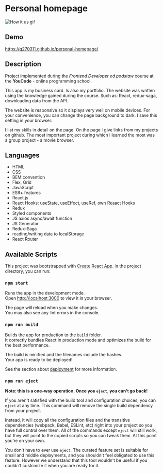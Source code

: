 
# Personal homepage

![How it us gif](src/img/PersonalHomepage.gif)

## Demo
https://q270311.github.io/personal-homepage/



## Description 
Project implemented during the _Frontend Developer od podstaw_ course at the **YouCode** -  online programming school.

This app is my business card. Is also my portfolio.
The website was written using the knowledge gained during the course. Such as: React, redux-saga, downloading data from the API.

The website is responsive so it displays very well on mobile devices. For your convenience, you can change the page background to dark. I save this setting in your browser.

I list my skills in detail on the page.
On the page I give links from my projects on github.
The most important project during which I learned the most was a group project - a movie browser.


## Languages
 - HTML
 - CSS
 - BEM convention
 - Flex, Grid
 - JavaScript
 - ES6+ features
 - React.js
 - React Hooks: useState, useEffect, useRef, own Reaact Hooks
 - Redux
 - Styled components
 - JS axios async/await function
 - JS Generator
 - Redux-Saga
 - reading/writing data to localStorage
 - React Router

## Available Scripts

This project was bootstrapped with [Create React App](https://github.com/facebook/create-react-app).
In the project directory, you can run:

### `npm start`

Runs the app in the development mode.\
Open [http://localhost:3000](http://localhost:3000) to view it in your browser.

The page will reload when you make changes.\
You may also see any lint errors in the console.

### `npm run build`

Builds the app for production to the `build` folder.\
It correctly bundles React in production mode and optimizes the build for the best performance.

The build is minified and the filenames include the hashes.\
Your app is ready to be deployed!

See the section about [deployment](https://facebook.github.io/create-react-app/docs/deployment) for more information.

### `npm run eject`

**Note: this is a one-way operation. Once you `eject`, you can't go back!**

If you aren't satisfied with the build tool and configuration choices, you can `eject` at any time. This command will remove the single build dependency from your project.

Instead, it will copy all the configuration files and the transitive dependencies (webpack, Babel, ESLint, etc) right into your project so you have full control over them. All of the commands except `eject` will still work, but they will point to the copied scripts so you can tweak them. At this point you're on your own.

You don't have to ever use `eject`. The curated feature set is suitable for small and middle deployments, and you shouldn't feel obligated to use this feature. However we understand that this tool wouldn't be useful if you couldn't customize it when you are ready for it.
